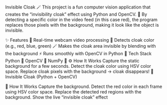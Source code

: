 Invisible Cloak 🪄
This project is a fun computer vision application that creates the “invisibility cloak” effect using Python and OpenCV.
🔮 By detecting a specific color in the video feed (in this case red), the program replaces those pixels with the background, making it look like the object is invisible.

✨ Features
🎥 Real-time webcam video processing
🎨 Detects cloak color (e.g., red, blue, green)
🪄 Makes the cloak area invisible by blending with the background
⚡ Runs smoothly with OpenCV in Python
🚀 Tech Stack
Python 🐍
OpenCV 🎥
NumPy 🔢
⚙️ How It Works
Capture the static background for a few seconds.
Detect the cloak color using HSV color space.
Replace cloak pixels with the background → cloak disappears!
🧥 Invisible Cloak (Python + OpenCV)


🚀 How It Works
Capture the background.
Detect the red color in each frame using HSV color space.
Replace the detected red regions with the background.
Show the live “invisible cloak” effect
